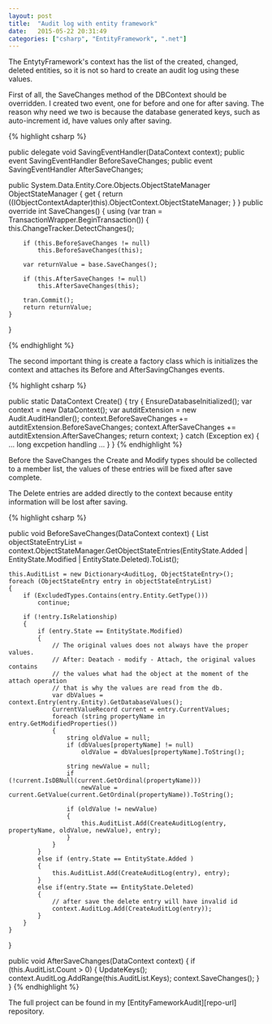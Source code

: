 ```yaml
---
layout: post
title:  "Audit log with entity framework"
date:   2015-05-22 20:31:49
categories: ["csharp", "EntityFramework", ".net"]
---
```


The EntytyFramework's context has the list of the created, changed, deleted entities, so it
is not so hard to create an audit log using these values.

First of all, the SaveChanges method of the DBContext should be overridden.
I created two event, one for before and one for after saving.
The reason why need we two is because the database generated keys,
such as auto-increment id, have values only after saving.

{% highlight csharp %}

public delegate void SavingEventHandler(DataContext context);
public event SavingEventHandler BeforeSaveChanges;
public event SavingEventHandler AfterSaveChanges;

public System.Data.Entity.Core.Objects.ObjectStateManager ObjectStateManager
{
    get
    {
        return ((IObjectContextAdapter)this).ObjectContext.ObjectStateManager;
    }
}
public override int SaveChanges()
{
    using (var tran = TransactionWrapper.BeginTransaction())
    {
        this.ChangeTracker.DetectChanges();

        if (this.BeforeSaveChanges != null)
            this.BeforeSaveChanges(this);

        var returnValue = base.SaveChanges();

        if (this.AfterSaveChanges != null)
            this.AfterSaveChanges(this);

        tran.Commit();
        return returnValue;
    }
}


{% endhighlight %}

The second important thing is create a factory class which is initializes the context
and attaches its Before and AfterSavingChanges events.

{% highlight csharp %}

public static DataContext Create()
{
    try
    {
        EnsureDatabaseInitialized();
        var context = new DataContext();
        var autditExtension = new Audit.AuditHandler();
        context.BeforeSaveChanges += autditExtension.BeforeSaveChanges;
        context.AfterSaveChanges += autditExtension.AfterSaveChanges;
        return context;
    }
    catch (Exception ex)
    {
		... long excpetion handling ...
	}
}
{% endhighlight %}

Before the SaveChanges the Create and Modify types should be collected to a member list,
the values of these entries will be fixed after save complete.

The Delete entries are added directly to the context because entity information will be lost after saving.

{% highlight csharp %}

public void BeforeSaveChanges(DataContext context)
{
    List<ObjectStateEntry> objectStateEntryList =
        context.ObjectStateManager.GetObjectStateEntries(EntityState.Added | EntityState.Modified | EntityState.Deleted).ToList();

    this.AuditList = new Dictionary<AuditLog, ObjectStateEntry>();
    foreach (ObjectStateEntry entry in objectStateEntryList)
    {
        if (ExcludedTypes.Contains(entry.Entity.GetType()))
            continue;

        if (!entry.IsRelationship)
        {
            if (entry.State == EntityState.Modified)
            {
                // The original values does not always have the proper values.
                // After: Deatach - modify - Attach, the original values contains
                // the values what had the object at the moment of the attach operation
                // that is why the values are read from the db.
                var dbValues = context.Entry(entry.Entity).GetDatabaseValues();
                CurrentValueRecord current = entry.CurrentValues;
                foreach (string propertyName in entry.GetModifiedProperties())
                {
                    string oldValue = null;
                    if (dbValues[propertyName] != null)
                        oldValue = dbValues[propertyName].ToString();

                    string newValue = null;
                    if (!current.IsDBNull(current.GetOrdinal(propertyName)))
                        newValue = current.GetValue(current.GetOrdinal(propertyName)).ToString();

                    if (oldValue != newValue)
                    {
                        this.AuditList.Add(CreateAuditLog(entry, propertyName, oldValue, newValue), entry);
                    }
                }
            }
            else if (entry.State == EntityState.Added )
            {
                this.AuditList.Add(CreateAuditLog(entry), entry);
            }
            else if(entry.State == EntityState.Deleted)
            {
                // after save the delete entry will have invalid id
                context.AuditLog.Add(CreateAuditLog(entry));
            }
        }
    }
}

public void AfterSaveChanges(DataContext context)
{
    if (this.AuditList.Count > 0)
    {
        UpdateKeys();
        context.AuditLog.AddRange(this.AuditList.Keys);
        context.SaveChanges();
    }
}
{% endhighlight %}

The full project can be found in my [EntityFameworkAudit][repo-url] repository.

[repoy-url]: https://github.com/szunyog/EntityFameworkAudit